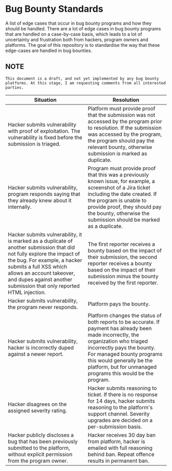 # Bug Bounty Standards
A list of edge cases that occur in bug bounty programs and how they should be handled. There are a lot of edge cases in bug bounty programs that are handled on a case-by-case basis, which leads to a lot of uncertainty and frustration both from hackers, program owners and platforms. The goal of this repository is to standardise the way that these edge-cases are handled in bug bounties.

## NOTE

```
This document is a draft, and not yet implemented by any bug bounty platforms. At this stage, I am requesting comments from all interested parties.
```


| Situation                                                                                                                                                                                                                                                                            | Resolution                                                                                                                                                                                                                                                                                  |
| ------------------------------------------------------------------------------------------------------------------------------------------------------------------------------------------------------------------------------------------------------------------------------------ | ------------------------------------------------------------------------------------------------------------------------------------------------------------------------------------------------------------------------------------------------------------------------------------------- |
| Hacker submits vulnerability with proof of exploitation. The vulnerability is fixed before the submission is triaged.                                                                                                                                                                | Platform must provide proof that the submission was not accessed by the program prior to resolution. If the submission was accessed by the program, the program should pay the relevant bounty, otherwise submission is marked as duplicate.                                                |
| Hacker submits vulnerability, program responds saying that they already knew about it internally.                                                                                                                                                                                    | Program must provide proof that this was a previously known issue, for example, a screenshot of a Jira ticket including the date created. If the program is unable to provide proof, they should pay the bounty, otherwise the submission should be marked as a duplicate.                  |
| Hacker submits vulnerability, it is marked as a duplicate of another submission that did not fully explore the impact of the bug. For example, a hacker submits a full XSS which allows an account takeover, and dupes against another submission that only reported HTML injection. | The first reporter receives a bounty based on the impact of their submission, the second reporter receives a bounty based on the impact of their submission minus the bounty received by the first reporter.                                                                                |
| Hacker submits vulnerability, the program never responds.                                                                                                                                                                                                                            | Platform pays the bounty.                                                                                                                                                                                                                                                                   |
| Hacker submits vulnerability, hacker is incorrectly duped against a newer report.                                                                                                                                                                                                    | Platform changes the status of both reports to be accurate. If payment has already been made incorrectly, the organization who triaged incorrectly pays the bounty. For managed bounty programs this would generally be the platform, but for unmanaged programs this would be the program. |
| Hacker disagrees on the assigned severity rating.                                                                                                                                                                                                                                    | Hacker submits reasoning to ticket. If there is no response for 14 days, hacker submits reasoning to the platform's support channel. Severity upgrades are decided on a per-submission basis.                                                                                               |
| Hacker publicly discloses a bug that has been previously submitted to the platform, without explicit permission from the program owner.                                                                                                                                              | Hacker receives 30 day ban from platform, hacker is emailed with full reasoning behind ban. Repeat offence results in permanent ban.                                                                                                                                                        |
